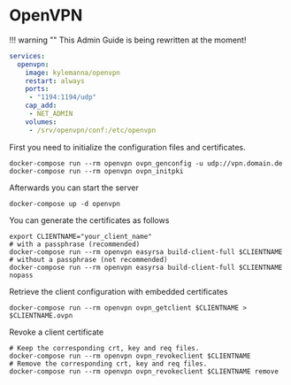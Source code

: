 # OpenVPN

!!! warning ""
	This Admin Guide is being rewritten at the moment!



```yaml
services:
  openvpn:
    image: kylemanna/openvpn
    restart: always
    ports:
     - "1194:1194/udp"
    cap_add:
     - NET_ADMIN   
    volumes:
     - /srv/openvpn/conf:/etc/openvpn
```

First you need to initialize the configuration files and certificates. 

```shell
docker-compose run --rm openvpn ovpn_genconfig -u udp://vpn.domain.de
docker-compose run --rm openvpn ovpn_initpki
```

Afterwards you can start the server 

```shell
docker-compose up -d openvpn
```

You can generate the certificates as follows 

```shell
export CLIENTNAME="your_client_name"
# with a passphrase (recommended)
docker-compose run --rm openvpn easyrsa build-client-full $CLIENTNAME
# without a passphrase (not recommended)
docker-compose run --rm openvpn easyrsa build-client-full $CLIENTNAME nopass
```

Retrieve the client configuration with embedded certificates

```shell
docker-compose run --rm openvpn ovpn_getclient $CLIENTNAME > $CLIENTNAME.ovpn
```

Revoke a client certificate

```shell
# Keep the corresponding crt, key and req files.
docker-compose run --rm openvpn ovpn_revokeclient $CLIENTNAME
# Remove the corresponding crt, key and req files.
docker-compose run --rm openvpn ovpn_revokeclient $CLIENTNAME remove
```